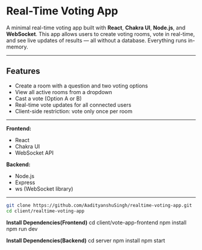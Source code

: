 # Real-Time Voting App

A minimal real-time voting app built with **React**, **Chakra UI**, **Node.js**, and **WebSocket**. This app allows users to create voting rooms, vote in real-time, and see live updates of results — all without a database. Everything runs in-memory.

---

## Features

- Create a room with a question and two voting options
- View all active rooms from a dropdown
- Cast a vote (Option A or B)
- Real-time vote updates for all connected users
- Client-side restriction: vote only once per room

---

**Frontend:**

- React
- Chakra UI
- WebSocket API

**Backend:**

- Node.js
- Express
- ws (WebSocket library)

---

```bash
git clone https://github.com/AadityanshuSingh/realtime-voting-app.git
cd client/realtime-voting-app
```

**Install Dependencies(Frontend)**
cd client/vote-app-frontend
npm install
npm run dev

**Install Dependencies(Backend)**
cd server
npm install
npm start
